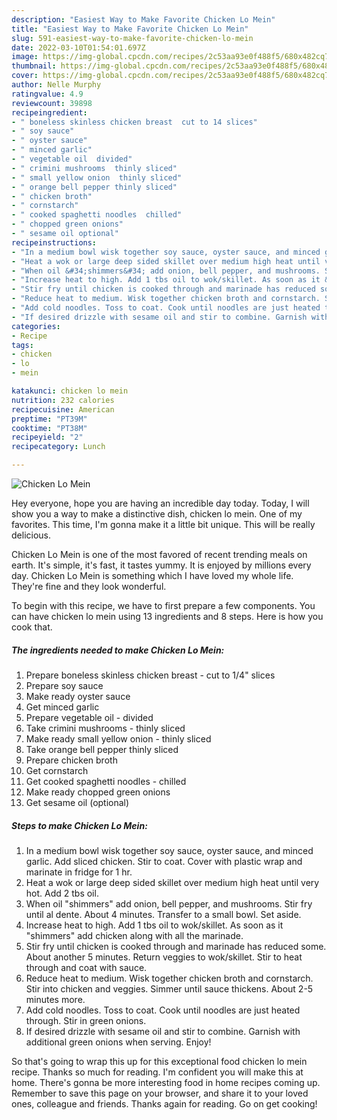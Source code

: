 ```yaml
---
description: "Easiest Way to Make Favorite Chicken Lo Mein"
title: "Easiest Way to Make Favorite Chicken Lo Mein"
slug: 591-easiest-way-to-make-favorite-chicken-lo-mein
date: 2022-03-10T01:54:01.697Z
image: https://img-global.cpcdn.com/recipes/2c53aa93e0f488f5/680x482cq70/chicken-lo-mein-recipe-main-photo.jpg
thumbnail: https://img-global.cpcdn.com/recipes/2c53aa93e0f488f5/680x482cq70/chicken-lo-mein-recipe-main-photo.jpg
cover: https://img-global.cpcdn.com/recipes/2c53aa93e0f488f5/680x482cq70/chicken-lo-mein-recipe-main-photo.jpg
author: Nelle Murphy
ratingvalue: 4.9
reviewcount: 39898
recipeingredient:
- " boneless skinless chicken breast  cut to 14 slices"
- " soy sauce"
- " oyster sauce"
- " minced garlic"
- " vegetable oil  divided"
- " crimini mushrooms  thinly sliced"
- " small yellow onion  thinly sliced"
- " orange bell pepper thinly sliced"
- " chicken broth"
- " cornstarch"
- " cooked spaghetti noodles  chilled"
- " chopped green onions"
- " sesame oil optional"
recipeinstructions:
- "In a medium bowl wisk together soy sauce, oyster sauce, and minced garlic. Add sliced chicken. Stir to coat. Cover with plastic wrap and marinate in fridge for 1 hr."
- "Heat a wok or large deep sided skillet over medium high heat until very hot. Add 2 tbs oil."
- "When oil &#34;shimmers&#34; add onion, bell pepper, and mushrooms. Stir fry until al dente. About 4 minutes. Transfer to a small bowl. Set aside."
- "Increase heat to high. Add 1 tbs oil to wok/skillet. As soon as it &#34;shimmers&#34; add chicken along with all the marinade."
- "Stir fry until chicken is cooked through and marinade has reduced some. About another 5 minutes. Return veggies to wok/skillet. Stir to heat through and coat with sauce."
- "Reduce heat to medium. Wisk together chicken broth and cornstarch. Stir into chicken and veggies. Simmer until sauce thickens. About 2-5 minutes more."
- "Add cold noodles. Toss to coat. Cook until noodles are just heated through. Stir in green onions."
- "If desired drizzle with sesame oil and stir to combine. Garnish with additional green onions when serving. Enjoy!"
categories:
- Recipe
tags:
- chicken
- lo
- mein

katakunci: chicken lo mein 
nutrition: 232 calories
recipecuisine: American
preptime: "PT39M"
cooktime: "PT38M"
recipeyield: "2"
recipecategory: Lunch

---
```



![Chicken Lo Mein](https://img-global.cpcdn.com/recipes/2c53aa93e0f488f5/680x482cq70/chicken-lo-mein-recipe-main-photo.jpg)

Hey everyone, hope you are having an incredible day today. Today, I will show you a way to make a distinctive dish, chicken lo mein. One of my favorites. This time, I'm gonna make it a little bit unique. This will be really delicious.

Chicken Lo Mein is one of the most favored of recent trending meals on earth. It's simple, it's fast, it tastes yummy. It is enjoyed by millions every day. Chicken Lo Mein is something which I have loved my whole life. They're fine and they look wonderful.




To begin with this recipe, we have to first prepare a few components. You can have chicken lo mein using 13 ingredients and 8 steps. Here is how you cook that.

<!--inarticleads1-->

##### The ingredients needed to make Chicken Lo Mein:

1. Prepare  boneless skinless chicken breast - cut to 1/4&#34; slices
1. Prepare  soy sauce
1. Make ready  oyster sauce
1. Get  minced garlic
1. Prepare  vegetable oil - divided
1. Take  crimini mushrooms - thinly sliced
1. Make ready  small yellow onion - thinly sliced
1. Take  orange bell pepper thinly sliced
1. Prepare  chicken broth
1. Get  cornstarch
1. Get  cooked spaghetti noodles - chilled
1. Make ready  chopped green onions
1. Get  sesame oil (optional)




<!--inarticleads2-->

##### Steps to make Chicken Lo Mein:

1. In a medium bowl wisk together soy sauce, oyster sauce, and minced garlic. Add sliced chicken. Stir to coat. Cover with plastic wrap and marinate in fridge for 1 hr.
1. Heat a wok or large deep sided skillet over medium high heat until very hot. Add 2 tbs oil.
1. When oil &#34;shimmers&#34; add onion, bell pepper, and mushrooms. Stir fry until al dente. About 4 minutes. Transfer to a small bowl. Set aside.
1. Increase heat to high. Add 1 tbs oil to wok/skillet. As soon as it &#34;shimmers&#34; add chicken along with all the marinade.
1. Stir fry until chicken is cooked through and marinade has reduced some. About another 5 minutes. Return veggies to wok/skillet. Stir to heat through and coat with sauce.
1. Reduce heat to medium. Wisk together chicken broth and cornstarch. Stir into chicken and veggies. Simmer until sauce thickens. About 2-5 minutes more.
1. Add cold noodles. Toss to coat. Cook until noodles are just heated through. Stir in green onions.
1. If desired drizzle with sesame oil and stir to combine. Garnish with additional green onions when serving. Enjoy!




So that's going to wrap this up for this exceptional food chicken lo mein recipe. Thanks so much for reading. I'm confident you will make this at home. There's gonna be more interesting food in home recipes coming up. Remember to save this page on your browser, and share it to your loved ones, colleague and friends. Thanks again for reading. Go on get cooking!
